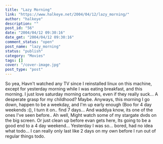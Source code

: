 ```yaml
---
title: "Lazy Morning"
link: "https://www.halkeye.net/2004/04/12/lazy_morning/"
author: "halkeye"
description: ""
post_id: "56"
date: "2004/04/12 09:30:16"
date_gmt: "2004/04/12 09:30:16"
comment_status: "open"
post_name: "lazy_morning"
status: "publish"
category: "Movies"
tags: []
cover: "/cover-image.jpg"
post_type: "post"
---
```


So yea, Havn't watched any TV since I reinstalled linux on this machine, except for yesterday morning while I was eating breakfast, and this morning. I just love saturday morning cartoons, even if they really suck... A desperate grasp for my childhood? Maybe. Anyways, this morning I go down, happen to be a weekday, and I'm up early enough (Boo for 4 day weekends :(), I turn it on.. find 7 days... And waddya know, its one of the ones I've seen before.. Ah well, Might watch some of my stargate dvds on the big screen. Or just clean up before evan gets here, Its going to be a good end to a 4 day weekend... Yesterday I was so... bored, had no idea what todo... I can really only last like 2 days on my own before I run out of regular things todo.